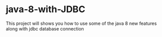 # java-8-with-JDBC
This project will shows you how to use some of the java 8 new features along with jdbc database connection 
